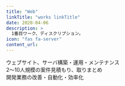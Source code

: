 ```yaml
---
title: "Web"
linkTitle: "works linkTitle"
date: 2020-04-06
description: >
  1番目ワーク、ディスクリプション。
icon: "fas fa-server"
content_url:
---
```


ウェブサイト、サーバ構築・運用・メンテナンス  
2～10人規模の案件見積もり、取りまとめ  
開発業務の改善・自動化・効率化

